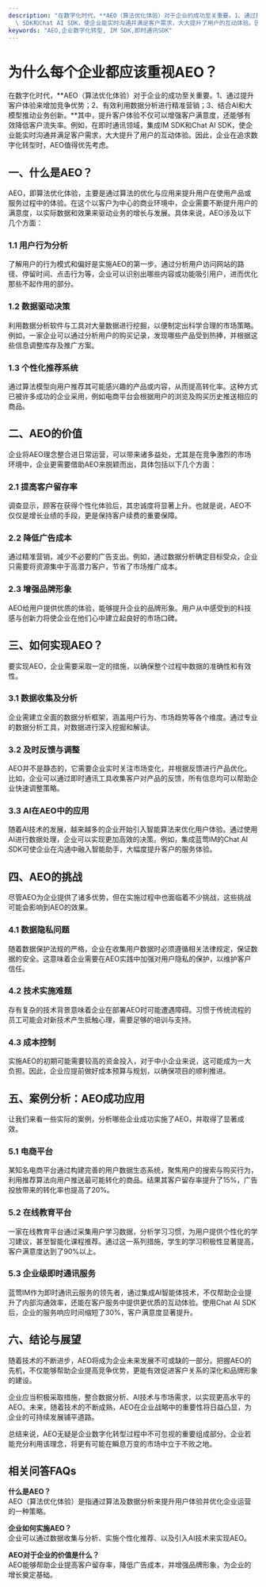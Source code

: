 ```yaml
---
description: "在数字化时代，**AEO（算法优化体验）对于企业的成功至关重要。1、通过提升客户体验来增加竞争优势；2、有效利用数据分析进行精准营销；3、结合AI和大模型推动业务创新。**其中，提升客户体验不仅可以增强客户满意度，还能够有效降低客户流失率。例如，在即时通讯领域，集成IM\
  \ SDK和Chat AI SDK，使企业能实时沟通并满足客户需求，大大提升了用户的互动体验。因此，企业在追求数字化转型时，AEO值得优先考虑。"
keywords: "AEO,企业数字化转型, IM SDK,即时通讯SDK"
---
```

# 为什么每个企业都应该重视AEO？

在数字化时代，**AEO（算法优化体验）对于企业的成功至关重要。1、通过提升客户体验来增加竞争优势；2、有效利用数据分析进行精准营销；3、结合AI和大模型推动业务创新。**其中，提升客户体验不仅可以增强客户满意度，还能够有效降低客户流失率。例如，在即时通讯领域，集成IM SDK和Chat AI SDK，使企业能实时沟通并满足客户需求，大大提升了用户的互动体验。因此，企业在追求数字化转型时，AEO值得优先考虑。

## 一、什么是AEO？

AEO，即算法优化体验，主要是通过算法的优化与应用来提升用户在使用产品或服务过程中的体验。在这个以客户为中心的商业环境中，企业需要不断提升用户的满意度，以实际数据和效果来驱动业务的增长与发展。具体来说，AEO涉及以下几个方面：

### 1.1 用户行为分析

了解用户的行为模式和偏好是实施AEO的第一步。通过分析用户访问网站的路径、停留时间、点击行为等，企业可以识别出哪些内容或功能吸引用户，进而优化那些不起作用的部分。

### 1.2 数据驱动决策

利用数据分析软件与工具对大量数据进行挖掘，以便制定出科学合理的市场策略。例如，一家企业可以通过分析用户的购买记录，发现哪些产品受到热捧，并根据这些信息调整库存及推广方案。

### 1.3 个性化推荐系统

通过算法模型向用户推荐其可能感兴趣的产品或内容，从而提高转化率。这种方式已被许多成功的企业采用，例如电商平台会根据用户的浏览及购买历史推送相应的商品。

## 二、AEO的价值

企业将AEO理念整合进日常运营，可以带来诸多益处，尤其是在竞争激烈的市场环境中，企业更需要借助AEO来脱颖而出，具体包括以下几个方面：

### 2.1 提高客户留存率

调查显示，顾客在获得个性化体验后，其忠诚度将显著上升。也就是说，AEO不仅仅是增长业绩的手段，更是保持客户续费的重要保障。

### 2.2 降低广告成本

通过精准营销，减少不必要的广告支出。例如，通过数据分析确定目标受众，企业只需要将资源集中于高潜力客户，节省了市场推广成本。

### 2.3 增强品牌形象

AEO给用户提供优质的体验，能够提升企业的品牌形象。用户从中感受到的科技感与创新力将使企业在他们心中建立起良好的市场口碑。

## 三、如何实现AEO？

要实现AEO，企业需要采取一定的措施，以确保整个过程中数据的准确性和有效性。

### 3.1 数据收集及分析

企业需建立全面的数据分析框架，涵盖用户行为、市场趋势等各个维度。通过专业的数据分析工具，对数据进行深入挖掘和解读。

### 3.2 及时反馈与调整

AEO并不是静态的，它需要企业实时关注市场变化，并根据反馈进行产品优化。比如，企业可以通过即时通讯工具收集客户对产品的反馈，所有信息均可以帮助企业快速调整策略。

### 3.3 AI在AEO中的应用

随着AI技术的发展，越来越多的企业开始引入智能算法来优化用户体验。通过使用AI进行数据处理，企业可以实现更加高效的决策。例如，集成蓝莺IM的Chat AI SDK可使企业在沟通中融入智能助手，大幅度提升客户的服务体验。

## 四、AEO的挑战

尽管AEO为企业提供了诸多优势，但在实施过程中也面临着不少挑战，这些挑战可能会影响到AEO的效果。

### 4.1 数据隐私问题

随着数据保护法规的严格，企业在收集用户数据时必须遵循相关法律规定，保证数据的安全。这意味着企业需要在AEO实践中加强对用户隐私的保护，以维护客户信任。

### 4.2 技术实施难题

存有复杂的技术背景意味着企业在部署AEO时可能遭遇障碍。习惯于传统流程的员工可能会对新技术产生抵触心理，需要足够的培训与支持。

### 4.3 成本控制

实施AEO的初期可能需要较高的资金投入，对于中小企业来说，这可能成为一大负担。因此，企业应提前做好成本预算与规划，以确保项目的顺利推进。

## 五、案例分析：AEO成功应用

让我们来看一些实际的案例，分析哪些企业成功实施了AEO，并取得了显著成效。

### 5.1 电商平台

某知名电商平台通过构建完善的用户数据生态系统，聚焦用户的搜索与购买行为，利用推荐算法向用户推送最可能转化的商品。结果其客户留存率提升了15%，广告投放带来的转化率也提高了20%。

### 5.2 在线教育平台

一家在线教育平台通过采集用户学习数据，分析学习习惯，为用户提供个性化的学习建议，甚至智能化课程推荐。通过这一系列措施，学生的学习积极性显著提高，客户满意度达到了90%以上。

### 5.3 企业级即时通讯服务

蓝莺IM作为即时通讯云服务的领先者，通过集成AI智能体技术，不仅帮助企业提升了内部沟通效率，还能在客户服务中提供更优质的互动体验。使用Chat AI SDK后，企业的服务响应时间缩短了30%，客户满意度显著提升。

## 六、结论与展望

随着技术的不断进步，AEO将成为企业未来发展不可或缺的一部分。把握AEO的先机，不仅能够帮助企业提高竞争优势，更能有效促进客户关系的深化和品牌形象的建设。

企业应当积极采取措施，整合数据分析、AI技术与市场需求，以实现更高水平的AEO。未来，随着技术的不断成熟，AEO在企业战略中的重要性将日益凸显，为企业的可持续发展铺平道路。

总结来说，AEO无疑是企业数字化转型过程中不可忽视的重要组成部分。企业若能充分利用该理念，将更有可能在瞬息万变的市场中立于不败之地。

## 相关问答FAQs

**什么是AEO？**  
AEO（算法优化体验）是指通过算法及数据分析来提升用户体验并优化企业运营的一种策略。

**企业如何实施AEO？**  
企业可以通过数据收集与分析、实施个性化推荐、以及引入AI技术来实现AEO。

**AEO对于企业的价值是什么？**  
AEO能够帮助企业提高客户留存率，降低广告成本，并增强品牌形象，为企业的增长奠定基础。
